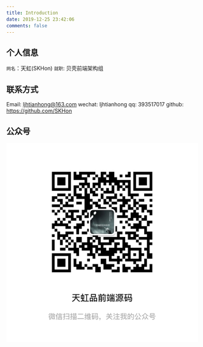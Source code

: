 ```yaml
---
title: Introduction
date: 2019-12-25 23:42:06
comments: false
---
```


## 个人信息

`网名`：天虹(SKHon)
`就职`: 贝壳前端架构组

## 联系方式

Email: ljhtianhong@163.com
wechat: ljhtianhong
qq: 393517017
github: https://github.com/SKHon

## 公众号

![avatar](/images/Wechat.jpg)
